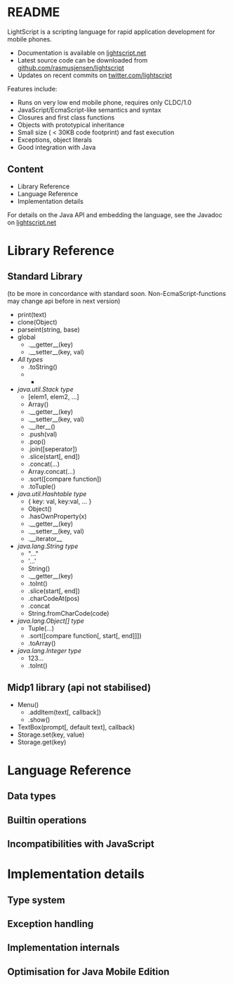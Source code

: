 README
======

LightScript is a scripting language for rapid application development for mobile phones.

- Documentation is available on [lightscript.net](http://www.lightscript.net/)
- Latest source code can be downloaded from [github.com/rasmusjensen/lightscript](http://github.com/rasmusjensen/lightscript)
- Updates on recent commits on [twitter.com/lightscript](http://twitter.com/lightscript)


Features include:
- Runs on very low end mobile phone, requires only CLDC/1.0
- JavaScript/EcmaScript-like semantics and syntax
- Closures and first class functions
- Objects with prototypical inheritance
- Small size ( < 30KB code footprint) and fast execution
- Exceptions, object literals
- Good integration with Java


Content
-------

- Library Reference
- Language Reference
- Implementation details

For details on the Java API and embedding the language, see the Javadoc on [lightscript.net](http://www.lightscript.net/javadoc/com/solsort/lightscript/package-summary.html)


Library Reference
=================

Standard Library
----------------
(to be more in concordance with standard soon. Non-EcmaScript-functions may change api before in next version)

- print(text)
- clone(Object)
- parseint(string, base)
- global
    - .\_\_getter\_\_(key)
    - .\_\_setter\_\_(key, val)
- *All types*
    - .toString()
    - +
- *java.util.Stack type*
    - [elem1, elem2, ...]
    - Array()
    - .\_\_getter\_\_(key)
    - .\_\_setter\_\_(key, val)
    - .\_\_iter\_\_()
    - .push(val)
    - .pop()
    - .join([seperator])
    - .slice(start[, end])
    - .concat(...)
    - Array.concat(...)
    - .sort([compare function])
    - .toTuple()
- *java.util.Hashtable type*
    - { key: val, key:val, ... }
    - Object()
    - .hasOwnProperty(x)
    - .\_\_getter\_\_(key)
    - .\_\_setter\_\_(key, val)
    - .\_\_iterator\_\_
- *java.lang.String type*
    - "..."
    - '...'
    - String()
    - .\_\_getter\_\_(key)
    - .toInt()
    - .slice(start[, end])
    - .charCodeAt(pos)
    - .concat
    - String.fromCharCode(code)
- *java.lang.Object[] type*
    - Tuple(...)
    - .sort([compare function[, start[, end]]])
    - .toArray()
- *java.lang.Integer type*
    - 123...
    - .toInt()

Midp1 library (api not stabilised)
----------------------------------

- Menu()
    - .addItem(text[, callback])
    - .show()
- TextBox(prompt[, default text], callback)
- Storage.set(key, value)
- Storage.get(key)


Language Reference
==================

Data types
----------

Builtin operations
------------------

Incompatibilities with JavaScript
---------------------------------

Implementation details
======================

Type system
-----------

Exception handling
------------------

Implementation internals
------------------------

Optimisation for Java Mobile Edition
------------------------------------
